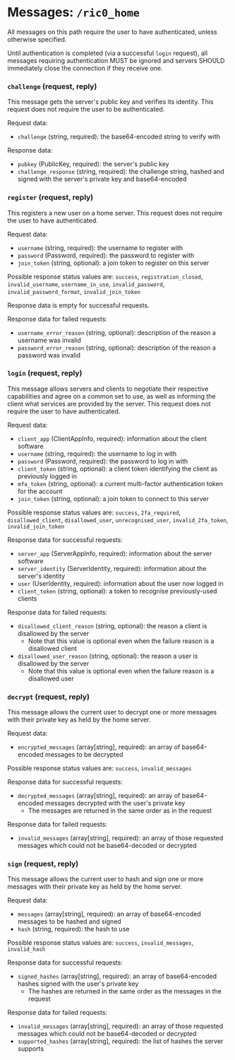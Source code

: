 # Messages: `/ric0_home`

All messages on this path require the user to have authenticated, unless otherwise specified.

Until authentication is completed (via a successful `login` request), all messages requiring authentication MUST be ignored
and servers SHOULD immediately close the connection if they receive one.



### `challenge` (request, reply)

This message gets the server's public key and verifies its identity. This request does not require the user to be authenticated.

Request data:

* `challenge` (string, required): the base64-encoded string to verify with

Response data:

* `pubkey` (PublicKey, required): the server's public key
* `challenge_response` (string, required): the challenge string, hashed and signed with the server's private key and base64-encoded



### `register` (request, reply)

This registers a new user on a home server. This request does not require the user to have authenticated.

Request data:

* `username` (string, required): the username to register with
* `password` (Password, required): the password to register with
* `join_token` (string, optional): a join token to register on this server

Possible response status values are: `success`, `registration_closed`, `invalid_username`, `username_in_use`, `invalid_password`, `invalid_password_format`, `invalid_join_token`

Response data is empty for successful requests.

Response data for failed requests:

* `username_error_reason` (string, optional): description of the reason a username was invalid
* `password_error_reason` (string, optional): description of the reason a password was invalid



### `login` (request, reply)

This message allows servers and clients to negotiate their respective capabilities and agree on a common set to use, as well as informing the client what services are provided by the server.
This request does not require the user to have authenticated.

Request data:

* `client_app` (ClientAppInfo, required): information about the client software
* `username` (string, required): the username to log in with
* `password` (Password, required): the password to log in with
* `client_token` (string, optional): a client token identifying the client as previously logged in
* `mfa_token` (string, optional): a current multi-factor authentication token for the account
* `join_token` (string, optional): a join token to connect to this server

Possible response status values are: `success`, `2fa_required`, `disallowed_client`, `disallowed_user`, `unrecognised_user`, `invalid_2fa_token`, `invalid_join_token`

Response data for successful requests:

* `server_app` (ServerAppInfo, required): information about the server software
* `server_identity` (ServerIdentity, required): information about the server's identity
* `user` (UserIdentity, required): information about the user now logged in
* `client_token` (string, optional): a token to recognise previously-used clients

Response data for failed requests:

* `disallowed_client_reason` (string, optional): the reason a client is disallowed by the server
  * Note that this value is optional even when the failure reason is a disallowed client
* `disallowed_user_reason` (string, optional): the reason a user is disallowed by the server
  * Note that this value is optional even when the failure reason is a disallowed user



### `decrypt` (request, reply)

This message allows the current user to decrypt one or more messages with their private key as held by the home server.

Request data:

* `encrypted_messages` (array[string], required): an array of base64-encoded messages to be decrypted

Possible response status values are: `success`, `invalid_messages`

Response data for successful requests:

* `decrypted_messages` (array[string], required): an array of base64-encoded messages decrypted with the user's private key
  * The messages are returned in the same order as in the request

Response data for failed requests:

* `invalid_messages` (array[string], required): an array of those requested messages which could not be base64-decoded or decrypted



### `sign` (request, reply)

This message allows the current user to hash and sign one or more messages with their private key as held by the home server.

Request data:

* `messages` (array[string], required): an array of base64-encoded messages to be hashed and signed
* `hash` (string, required): the hash to use

Possible response status values are: `success`, `invalid_messages`, `invalid_hash`

Response data for successful requests:

* `signed_hashes` (array[string], required): an array of base64-encoded hashes signed with the user's private key
  * The hashes are returned in the same order as the messages in the request

Response data for failed requests:

* `invalid_messages` (array[string], required): an array of those requested messages which could not be base64-decoded or decrypted
* `supported_hashes` (array[string], required): the list of hashes the server supports